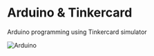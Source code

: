 # Arduino & Tinkercard
Arduino programming using Tinkercard simulator

![Arduino](https://user-images.githubusercontent.com/37451620/93769917-e5d73d80-fbf1-11ea-8fe4-6878a8fb9f32.JPG)

